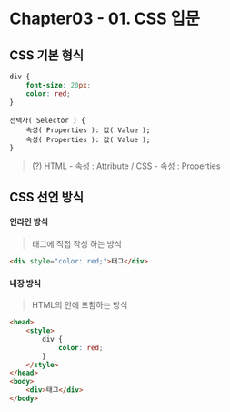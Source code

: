 # Chapter03 - 01. CSS 입문

## CSS 기본 형식

```css
div {
    font-size: 20px;
    color: red;
}
```

```
선택자( Selector ) {
    속성( Properties ): 값( Value );
    속성( Properties ): 값( Value );
}
```

> (?) HTML - 속성 : Attribute / CSS - 속성 : Properties

## CSS 선언 방식

#### 인라인 방식

> 태그에 직접 작성 하는 방식

```html
<div style="color: red;">태그</div>
```

#### 내장 방식

> HTML의 <style></style> 안에 포함하는 방식

```html
<head>
    <style>
        div {
            color: red;
        }
    </style>
</head>
<body>
    <div>태그</div>
</body>
```